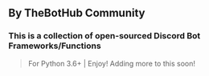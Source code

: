 ## By TheBotHub Community
### This is a collection of open-sourced Discord Bot Frameworks/Functions
> For Python 3.6+ | Enjoy! Adding more to this soon!

